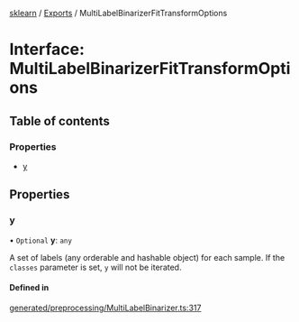 [sklearn](../readme.md) / [Exports](../modules.md) / MultiLabelBinarizerFitTransformOptions

# Interface: MultiLabelBinarizerFitTransformOptions

## Table of contents

### Properties

- [y](MultiLabelBinarizerFitTransformOptions.md#y)

## Properties

### y

• `Optional` **y**: `any`

A set of labels (any orderable and hashable object) for each sample. If the `classes` parameter is set, `y` will not be iterated.

#### Defined in

[generated/preprocessing/MultiLabelBinarizer.ts:317](https://github.com/transitive-bullshit/scikit-learn-ts/blob/367336a/packages/sklearn/src/generated/preprocessing/MultiLabelBinarizer.ts#L317)
